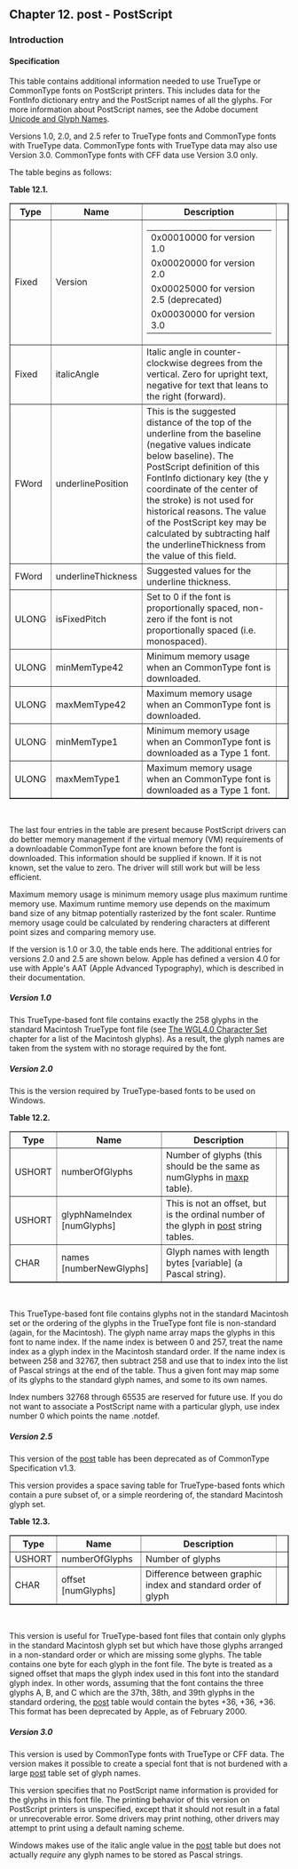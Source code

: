 <div xmlns="http://www.w3.org/1999/xhtml" class="chapter"><div class="titlepage"><div><div><h2 class="title"><a name="chapter.post"></a>Chapter 12. post - PostScript</h2></div></div></div><div role="fragment" class="section"><div class="titlepage"><div><div><h3 class="title"><a name="idm516892149696"></a>Introduction</h3></div></div></div><div role="specification" class="section"><div class="titlepage"><div><div><h4 class="title"><a name="section.13.1.1"></a>Specification</h4></div></div></div><p>This table contains additional information needed to use
        TrueType or CommonType fonts on PostScript printers.  This
        includes data for the FontInfo dictionary entry and the
        PostScript names of all the glyphs. For more information about
        PostScript names, see the Adobe document <a class="ulink" href="http://partners.adobe.com/asn/developer/typeforum/unicodegm.html" target="_top">Unicode
        and Glyph Names</a>.</p><p>Versions 1.0, 2.0, and 2.5 refer to TrueType fonts and
          CommonType fonts with TrueType data. CommonType fonts with
          TrueType data may also use Version 3.0. CommonType fonts with
          CFF data use Version 3.0 only.</p><p>The table begins as follows:</p><div class="table"><a name="idm516892145520"></a><p class="title"><strong>Table 12.1. </strong></p><div class="table-contents"><table class="table" border="1"><colgroup><col/><col/><col/><col/></colgroup><thead><tr><th>Type</th><th>Name</th><th>Description</th><td class="auto-generated"> </td></tr></thead><tbody><tr><td>Fixed</td><td>Version</td><td>
            <table border="0" summary="Simple list" class="simplelist"><tr><td>0x00010000 for version 1.0</td></tr><tr><td>0x00020000 for version 2.0</td></tr><tr><td>0x00025000 for version 2.5
                  (deprecated)</td></tr><tr><td>0x00030000 for version 3.0</td></tr></table>
          </td><td class="auto-generated"> </td></tr><tr><td>Fixed</td><td>italicAngle</td><td>Italic angle in counter-clockwise degrees
              from the vertical. Zero for upright text, negative for
              text that leans to the right (forward).</td><td class="auto-generated"> </td></tr><tr><td>FWord</td><td>underlinePosition</td><td>This is the suggested distance of the top
              of the underline from the baseline (negative
              values indicate below baseline). The
              PostScript definition of this FontInfo dictionary key (the y
              coordinate of the center of the stroke) is not used for
              historical reasons. The value of the PostScript key may be
              calculated by subtracting half the underlineThickness from
              the value of this field.</td><td class="auto-generated"> </td></tr><tr><td>FWord</td><td>underlineThickness</td><td>Suggested values for the underline
              thickness.</td><td class="auto-generated"> </td></tr><tr><td>ULONG</td><td>isFixedPitch</td><td>Set to 0 if the font is proportionally
              spaced, non-zero if the font is not proportionally
              spaced (i.e. monospaced).</td><td class="auto-generated"> </td></tr><tr><td>ULONG</td><td>minMemType42</td><td>Minimum memory usage when an CommonType font is
              downloaded.</td><td class="auto-generated"> </td></tr><tr><td>ULONG</td><td>maxMemType42</td><td>Maximum memory usage when an CommonType font is
              downloaded.</td><td class="auto-generated"> </td></tr><tr><td>ULONG</td><td>minMemType1</td><td>Minimum memory usage when an CommonType font is
              downloaded as a Type 1 font.</td><td class="auto-generated"> </td></tr><tr><td>ULONG</td><td>maxMemType1</td><td>Maximum memory usage when an CommonType font is
              downloaded as a Type 1 font.</td><td class="auto-generated"> </td></tr></tbody></table></div></div><br class="table-break"/><p>The last four entries in the table are present because
          PostScript drivers can do better memory management if the
          virtual memory (VM) requirements of a downloadable CommonType
          font are known before the font is downloaded. This
          information should be supplied if known. If it is not known,
          set the value to zero. The driver will still work but will
          be less efficient.</p><p>Maximum memory usage is minimum memory usage plus
          maximum runtime memory use. Maximum runtime memory use
          depends on the maximum band size of any bitmap potentially
          rasterized by the font scaler. Runtime memory usage could be
          calculated by rendering characters at different point sizes
          and comparing memory use.</p><p>If the version is 1.0 or 3.0, the table ends here. The
          additional entries for versions 2.0 and 2.5 are shown below.
          Apple has defined a version 4.0 for use with Apple's AAT
          (Apple Advanced Typography), which is described in their
          documentation.</p><h5><a name="idm516892124928"></a>Version 1.0</h5><p>This TrueType-based font file contains exactly the 258
          glyphs in the standard Macintosh TrueType font file (see
          <a class="ulink" href="http://www.microsoft.com/typography/otspec/WGL4.htm" target="_top">The
            WGL4.0 Character Set</a> chapter for a list of the
          Macintosh glyphs). As a result, the glyph names are taken
          from the system with no storage required by the font.</p><h5><a name="idm516892123120"></a>Version 2.0</h5><p>This is the version required by TrueType-based fonts to
          be used on Windows.</p><div class="table"><a name="idm516892122240"></a><p class="title"><strong>Table 12.2. </strong></p><div class="table-contents"><table class="table" border="1"><colgroup><col/><col/><col/><col/></colgroup><thead><tr><th>Type</th><th>Name</th><th>Description</th><td class="auto-generated"> </td></tr></thead><tbody><tr><td>USHORT</td><td>numberOfGlyphs</td><td>Number of glyphs (this should be the same as
              numGlyphs in <a class="link" href="chapter.maxp.html" title="Chapter 8. maxp - Maximum Profile">maxp</a>
              table).</td><td class="auto-generated"> </td></tr><tr><td>USHORT</td><td>glyphNameIndex [numGlyphs]</td><td>This is not an offset, but is the ordinal
              number of the glyph in <a class="link" href="chapter.post.html" title="Chapter 12. post - PostScript">post</a> string
              tables.</td><td class="auto-generated"> </td></tr><tr><td>CHAR</td><td>names [numberNewGlyphs]</td><td>Glyph names with length bytes [variable] (a
              Pascal string).</td><td class="auto-generated"> </td></tr></tbody></table></div></div><br class="table-break"/><p>This TrueType-based font file contains glyphs not in the
          standard Macintosh set or the ordering of the glyphs in the
          TrueType font file is non-standard (again, for the
          Macintosh). The glyph name array maps the glyphs in this
          font to name index. If the name index is between 0 and 257,
          treat the name index as a glyph index in the Macintosh
          standard order. If the name index is between 258 and 32767,
          then subtract 258 and use that to index into the list of
          Pascal strings at the end of the table. Thus a given font
          may map some of its glyphs to the standard glyph names, and
          some to its own names.</p><p>Index numbers 32768 through 65535 are reserved for
          future use. If you do not want to associate a PostScript
          name with a particular glyph, use index number 0 which
          points the name .notdef.</p><h5><a name="idm516892112560"></a>Version 2.5</h5><p>This version of the <a class="link" href="chapter.post.html" title="Chapter 12. post - PostScript">post</a> table has
          been deprecated as of CommonType Specification v1.3.</p><p>This version provides a space saving table for
          TrueType-based fonts which contain a pure subset of, or a
          simple reordering of, the standard Macintosh glyph
          set.</p><div class="table"><a name="idm516892110448"></a><p class="title"><strong>Table 12.3. </strong></p><div class="table-contents"><table class="table" border="1"><colgroup><col/><col/><col/><col/></colgroup><thead><tr><th>Type</th><th>Name</th><th>Description</th><td class="auto-generated"> </td></tr></thead><tbody><tr><td>USHORT</td><td>numberOfGlyphs</td><td>Number of glyphs</td><td class="auto-generated"> </td></tr><tr><td>CHAR</td><td>offset [numGlyphs]</td><td>Difference between graphic index and standard
              order of glyph</td><td class="auto-generated"> </td></tr></tbody></table></div></div><br class="table-break"/><p>This version is useful for TrueType-based font files
          that contain only glyphs in the standard Macintosh glyph set
          but which have those glyphs arranged in a non-standard order
          or which are missing some glyphs. The table contains one
          byte for each glyph in the font file. The byte is treated as
          a signed offset that maps the glyph index used in this font
          into the standard glyph index. In other words, assuming that
          the font contains the three glyphs A, B, and C which are the
          37th, 38th, and 39th glyphs in the standard ordering, the
          <a class="link" href="chapter.post.html" title="Chapter 12. post - PostScript">post</a> table would contain the bytes +36,
          +36, +36. This format has been deprecated by Apple, as of
          February 2000.</p><h5><a name="idm516892103600"></a>Version 3.0</h5><p>This version is used by CommonType fonts with TrueType or
          CFF data. The version makes it possible to create a special
          font that is not burdened with a large
          <a class="link" href="chapter.post.html" title="Chapter 12. post - PostScript">post</a> table set of glyph names.</p><p>This version specifies that no PostScript name
          information is provided for the glyphs in this font file.
          The printing behavior of this version on PostScript printers
          is unspecified, except that it should not result in a fatal
          or unrecoverable error. Some drivers may print nothing,
          other drivers may attempt to print using a default naming
          scheme.</p><p>Windows makes use of the italic angle value in the
          <a class="link" href="chapter.post.html" title="Chapter 12. post - PostScript">post</a> table but does not actually
          <span class="emphasis"><em>require</em></span> any glyph names to be stored as
          Pascal strings.</p></div></div></div>